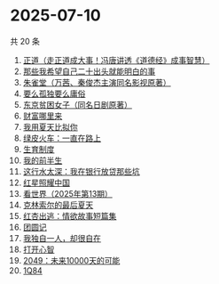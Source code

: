 # 2025-07-10

共 20 条

<!-- BEGIN WEREAD -->
<!-- 最后更新时间 2025-07-10 00:06:06 +0800 -->
1. [正道（走正道成大事！冯唐讲透《道德经》成事智慧）](https://weread.qq.com/web/bookDetail/24332af0813aba184g018628)
1. [那些我希望自己二十出头就能明白的事](https://weread.qq.com/web/bookDetail/eba32660813aba0edg0190fb)
1. [朱雀堂（万茜、秦俊杰主演同名影视原著）](https://weread.qq.com/web/bookDetail/fc632890813aba149g0104ed)
1. [要么孤独要么庸俗](https://weread.qq.com/web/bookDetail/83b327d0813aba1a2g0147f6)
1. [东京贫困女子（同名日剧原著）](https://weread.qq.com/web/bookDetail/26232650726a0c0e262f770)
1. [财富哪里来](https://weread.qq.com/web/bookDetail/db132e70813ab7ec0g01236f)
1. [我用夏天比拟你](https://weread.qq.com/web/bookDetail/6ba32380813aba18cg0100c0)
1. [绿皮火车：一直在路上](https://weread.qq.com/web/bookDetail/12a32de0813aba15cg018ce8)
1. [生育制度](https://weread.qq.com/web/bookDetail/f9132af07165a293f91a6ec)
1. [我的前半生](https://weread.qq.com/web/bookDetail/6b732340813aba15cg0140db)
1. [这行水太深：我在银行放贷那些坑](https://weread.qq.com/web/bookDetail/23332960813aba149g012c0f)
1. [红星照耀中国](https://weread.qq.com/web/bookDetail/8ba32ef07183b76a8ba27cd)
1. [看世界（2025年第13期）](https://weread.qq.com/web/bookDetail/a5532f50813aba165g019883)
1. [克林索尔的最后夏天](https://weread.qq.com/web/bookDetail/2eb32580813aba09dg01940c)
1. [红杏出逃：情欲故事短篇集](https://weread.qq.com/web/bookDetail/5f9323c0813ab9faeg01613e)
1. [团圆记](https://weread.qq.com/web/bookDetail/b64323c0813ab9595g0181f0)
1. [我独自一人，却很自在](https://weread.qq.com/web/bookDetail/f6832190813aba182g011052)
1. [打开心智](https://weread.qq.com/web/bookDetail/d13322c072b449f7d13b204)
1. [2049：未来10000天的可能](https://weread.qq.com/web/bookDetail/bdd325d0813aba18dg0142a8)
1. [1Q84](https://weread.qq.com/web/bookDetail/f4e32120813ab743ag012212)
<!-- END WEREAD -->